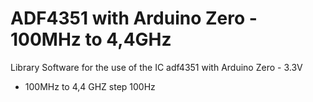 # ADF4351 with Arduino Zero - 100MHz to 4,4GHz
Library Software for the use of the IC adf4351 with Arduino Zero - 3.3V
- 100MHz to 4,4 GHZ step 100Hz
